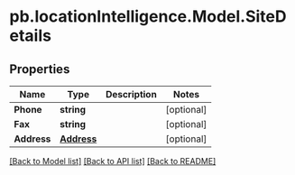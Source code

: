 # pb.locationIntelligence.Model.SiteDetails
## Properties

Name | Type | Description | Notes
------------ | ------------- | ------------- | -------------
**Phone** | **string** |  | [optional] 
**Fax** | **string** |  | [optional] 
**Address** | [**Address**](Address.md) |  | [optional] 

[[Back to Model list]](../README.md#documentation-for-models) [[Back to API list]](../README.md#documentation-for-api-endpoints) [[Back to README]](../README.md)

